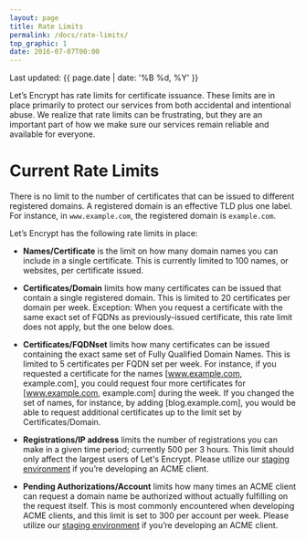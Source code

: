 ```yaml
---
layout: page
title: Rate Limits
permalink: /docs/rate-limits/
top_graphic: 1
date: 2016-07-07T00:00
---
```


Last updated: {{ page.date | date: '%B %d, %Y' }}

Let’s Encrypt has rate limits for certificate issuance. These limits are in place primarily to protect our services from both accidental and intentional abuse. We realize that rate limits can be frustrating, but they are an important part of how we make sure our services remain reliable and available for everyone.

# Current Rate Limits

There is no limit to the number of certificates that can be issued to different registered domains. A registered domain is an effective TLD plus one label. For instance, in `www.example.com`, the registered domain is `example.com`.

Let’s Encrypt has the following rate limits in place:

* **Names/Certificate** is the limit on how many domain names you can include in a single certificate. This is currently limited to 100 names, or websites, per certificate issued. 

* **Certificates/Domain** limits how many certificates can be issued that contain a single registered domain.
This is limited to 20 certificates per domain per week. Exception: When you request a certificate with the same exact set of FQDNs as previously-issued certificate, this rate limit does not apply, but the one below does.

* **Certificates/FQDNset** limits how many certificates can be issued containing the exact same set of Fully Qualified Domain Names. This is limited to 5 certificates per FQDN set per week. For instance, if you requested a certificate for the names [www.example.com, example.com], you could request four more certificates for [www.example.com, example.com] during the week. If you changed the set of names, for instance, by adding [blog.example.com], you would be able to request additional certificates up to the limit set by Certificates/Domain.

* **Registrations/IP address** limits the number of registrations you can make in a given time period; currently 500 per 3 hours. This limit should only affect the largest users of Let's Encrypt. Please utilize our [staging environment](/docs/staging-environment/) if you’re developing an ACME client.

* **Pending Authorizations/Account** limits how many times an ACME client can request a domain name be authorized without actually fulfilling on the request itself. This is most commonly encountered when developing ACME clients, and this limit is set to 300 per account per week. Please utilize our [staging environment](/docs/staging-environment/) if you’re developing an ACME client.
